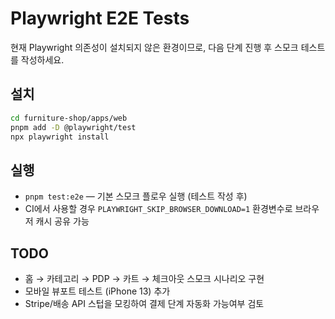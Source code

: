 # Playwright E2E Tests

현재 Playwright 의존성이 설치되지 않은 환경이므로, 다음 단계 진행 후 스모크 테스트를 작성하세요.

## 설치
```bash
cd furniture-shop/apps/web
pnpm add -D @playwright/test
npx playwright install
```

## 실행
- `pnpm test:e2e` — 기본 스모크 플로우 실행 (테스트 작성 후)
- CI에서 사용할 경우 `PLAYWRIGHT_SKIP_BROWSER_DOWNLOAD=1` 환경변수로 브라우저 캐시 공유 가능

## TODO
- 홈 → 카테고리 → PDP → 카트 → 체크아웃 스모크 시나리오 구현
- 모바일 뷰포트 테스트 (iPhone 13) 추가
- Stripe/배송 API 스텁을 모킹하여 결제 단계 자동화 가능여부 검토
